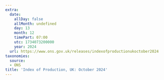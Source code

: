 ```yaml
---
extra:
  date:
    allDay: false
    allMonth: undefined
    day: 13
    month: 12
    timePart: 07:00
    utc: 1734073200000
    year: 2024
  url: https://www.ons.gov.uk/releases/indexofproductionukoctober2024
taxonomies:
  source:
  - ONS
title: 'Index of Production, UK: October 2024'
---
```

